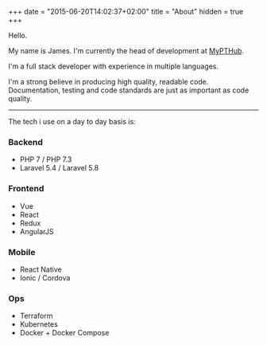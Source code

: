 +++
date = "2015-06-20T14:02:37+02:00"
title = "About"
hidden = true
+++

Hello.

My name is James. I'm currently the head of development at [MyPTHub](https://www.mypthub.net).

I'm a full stack developer with experience in multiple languages.

I'm a strong believe in producing high quality, readable code. Documentation, testing and code standards are just as important as code quality.

***

The tech i use on a day to day basis is:

### Backend 

- PHP 7 / PHP 7.3
- Laravel 5.4 / Laravel 5.8

### Frontend

- Vue
- React
- Redux
- AngularJS

### Mobile

- React Native
- Ionic / Cordova

### Ops

- Terraform
- Kubernetes
- Docker + Docker Compose
